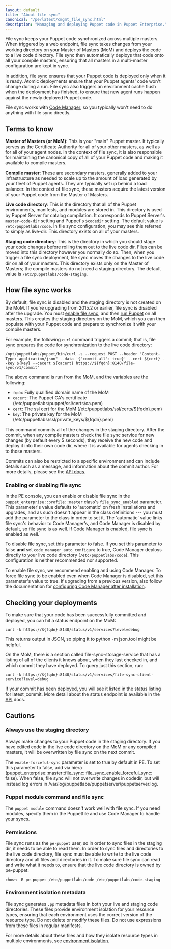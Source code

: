 ```yaml
---
layout: default
title: "About file sync"
canonical: "/pe/latest/cmgmt_file_sync.html"
description: "Managing and deploying Puppet code in Puppet Enterprise."
---
```


[api]: ./cmgmt_filesync_api.html
[repo]: ./cmgmt_control_repo.html
[puppetfile]: ./cmgmt_puppetfile.html
[code_mgr]: ./code_mgr.html
[r10k]: ./r10k.html
[code_mgr_config]: ./code_mgr_config.html
[code_mgr_custom]: ./code_mgr_custom.html
[code_mgr_webhook]: ./code_mgr_webhook.html
[scripts]: ./code_mgr_scripts.html
[r10k_config]: ./r10k_config.html
[r10k_custom]: ./r10k_custom.html
[r10k_run]: ./r10k_run.html
[r10k_ref]: ./r10k_ref.html
[upgrade]: ./code_mgr_upgrade.html
[filesync]: ./cmgmt_filesync.html

[control_repo]: https://github.com/puppetlabs/control-repo
[direnv]: {{puppet}}/environments.html
[env_isolation]: {{puppet}}/environment_isolation.html


File sync keeps your Puppet code synchronized across multiple masters. When triggered by a web endpoint, file sync takes changes from your working directory on your Master of Masters (MoM) and deploys the code to a live code directory. File sync then automatically deploys that code onto all your compile masters, ensuring that all masters in a multi-master configuration are kept in sync.

In addition, file sync ensures that your Puppet code is deployed only when it is ready. Atomic deployments ensure that your Puppet agents' code won't change during a run. File sync also triggers an environment cache flush when the deployment has finished, to ensure that new agent runs happen against the newly deployed Puppet code.

File sync works with [Code Manager][code_mgr], so you typically won't need to do anything with file sync directly.

## Terms to know

**Master of Masters (or MoM)**: This is your "main" Puppet master. It typically serves as the Certificate Authority for all of your other masters, as well as for all of your agent nodes. In the context of file sync, it is also responsible for maintaining the canonical copy of all of your Puppet code and making it available to compile masters.

**Compile master**: These are secondary masters, generally added to your infrastructure as needed to scale up to the amount of load generated by your fleet of Puppet agents. They are typically set up behind a load balancer. In the context of file sync, these masters acquire the latest version of your Puppet code from the Master of Masters.

**Live code directory**: This is the directory that all of the Puppet environments, manifests, and modules are stored in. This directory is used by Puppet Server for catalog compilation. It corresponds to Puppet Server's `master-code-dir` setting and Puppet's `$codedir` setting. The default value is `/etc/puppetlabs/code`. In file sync configuration, you may see this referred to simply as live-dir. This directory exists on all of your masters.

**Staging code directory**: This is the directory in which you should stage your code changes before rolling them out to the live code dir. Files can be moved into this directory however you normally do so. Then, when you trigger a file sync deployment, file sync moves the changes to the live code dir on all of your masters. This directory exists only on the Master of Masters; the compile masters do not need a staging directory. The default value is `/etc/puppetlabs/code-staging`.

## How file sync works

By default, file sync is disabled and the staging directory is not created on the MoM. If you're upgrading from 2015.2 or earlier, file sync is disabled after the upgrade. You must [enable file sync](#enabling-or-disabling-file-sync), and then [run Puppet](./console_classes_groups_running_puppet.html#options-for-running-puppet-on-agent-nodes) on all masters. This creates the staging directory on the MoM, which you can then populate with your Puppet code and prepare to synchronize it with your compile masters.

For example, the following `curl` command triggers a commit; that is, file sync prepares the code for synchronization to the live code directory:

~~~
/opt/puppetlabs/puppet/bin/curl -s --request POST --header "Content-Type: application/json" --data '{"commit-all": true}' --cert ${cert} --key ${key} --cacert ${cacert} https://${fqdn}:8140/file-sync/v1/commit"
~~~

The above command is run from the MoM, and the variables are the following:

* `fqdn`: Fully qualified domain name of the MoM
* `cacert`: The Puppet CA's certificate (/etc/puppetlabs/puppet/ssl/certs/ca.pem)
* `cert`: The ssl cert for the MoM (/etc/puppetlabs/ssl/certs/${fqdn}.pem)
* `key`: The private key for the MoM (/etc/puppetlabs/ssl/private_keys/${fqdn}.pem)

This command commits all of the changes in the staging directory. After the commit, when any compile masters check the file sync service for new changes (by default every 5 seconds), they receive the new code and deploy it into their own code dir, where it is available for agents checking in to those masters.

Commits can also be restricted to a specific environment and can include details such as a message, and information about the commit author. For more details, please see the [API docs][api].

### Enabling or disabling file sync

In the PE console, you can enable or disable file sync in the `puppet_enterprise::profile::master` class's `file_sync_enabled` parameter. This parameter's value defaults to 'automatic' on fresh installations and upgrades, and as such doesn't appear in the class definitions --- you must add the parameter to the class in order to set it. The 'automatic' value links file sync's behavior to Code Manager's, and Code Manager is disabled by default, so file sync is as well. If Code Manager is enabled, file sync is enabled as well.

To disable file sync, set this parameter to false. If you set this parameter to false **and** set `code_manager_auto_configure` to true, Code Manager deploys directly to your live code directory (`/etc/puppetlabs/code`). This configuration is neither recommended nor supported.

To enable file sync, we recommend enabling and using Code Manager. To force file sync to be enabled even when Code Manager is disabled, set this parameter's value to true. If upgrading from a previous version, also follow the documentation for [configuring Code Manager after installation](./code_mgr_config.html#enable-code-manager-after-installation).

## Checking your deployments

To make sure that your code has been successfully committed and deployed, you can hit a status endpoint on the MoM:

~~~
curl -k https://${fqdn}:8140/status/v1/services?level=debug
~~~

This returns output in JSON, so piping it to python -m json.tool might be helpful.

On the MoM, there is a section called file-sync-storage-service that has a listing of all of the clients it knows about, when they last checked in, and which commit they have deployed. To query just this section, run:

~~~
curl -k https://${fqdn}:8140/status/v1/services/file-sync-client-service?level=debug
~~~

If your commit has been deployed, you will see it listed in the status listing for latest_commit. More detail about the status endpoint is available in the [API][api] docs.

## Cautions

### Always use the staging directory

Always make changes to your Puppet code in the staging directory. If you have edited code in the live code directory on the MoM or any compiled masters, it will be overwritten by file sync on the next commit.

The `enable-forceful-sync` parameter is set to true by default in PE. To set this parameter to false, add via hiera (puppet_enterprise::master::file_sync::file_sync_enable_forceful_sync: false). When false, file sync will not overwrite changes in codedir, but will instead log errors in /var/log/puppetlabs/puppetserver/puppetserver.log.

### Puppet module command and file sync

The `puppet module` command doesn't work well with file sync. If you need modules, specify them in the Puppetfile and use Code Manager to handle your syncs.

### Permissions

File sync runs as the `pe-puppet` user, so in order to sync files in the staging dir, it needs to be able to read them. In order to sync files and directories to the live code directory, file sync must be able to write to the live code directory and all files and directories in it. To make sure file sync can read and write what it needs to, ensure that the live code directory is owned by pe-puppet:

~~~
chown -R pe-puppet /etc/puppetlabs/code /etc/puppetlabs/code-staging
~~~

### Environment isolation metadata

File sync generates `.pp` metadata files in both your live and staging code directories. These files provide environment isolation for your resource types, ensuring that each environment uses the correct version of the resource type. Do not delete or modify these files. Do not use expressions from these files in regular manifests.

For more details about these files and how they isolate resource types in multiple environments, see [environment isolation][env_isolation].


